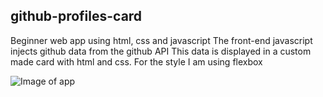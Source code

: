 ## github-profiles-card

Beginner web app using html, css and javascript
The front-end javascript injects github data from the github API
This data is displayed in a custom made card with html and css. For the style I am using flexbox

![Image of app](https://github.com/Pajimar/github-profiles-card/images/github.png)
